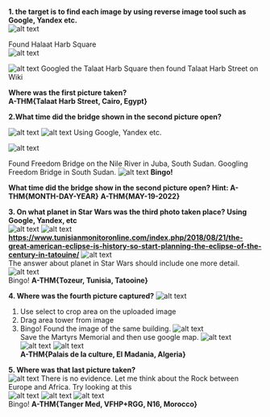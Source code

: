 **1. the target is to find each image by using reverse image tool such as Google, Yandex etc.** <br>
![alt text](img/1.jpg)

Found Halaat Harb Square <br>
![alt text](img/2.jpg)

![alt text](img/3.jpg)
Googled the Talaat Harb Square then found Talaat Harb Street on Wiki <br>

**Where was the first picture taken?** <br>
**A-THM{Talaat Harb Street, Cairo, Egypt}**

**2.What time did the bridge shown in the second picture open?**<br>

![alt text](img/4.jpg)
![alt text](img/5.jpg)
Using Google, Yandex etc.<br>

![alt text](img/6.jpg) <br>

Found Freedom Bridge on the Nile River in Juba, South Sudan. Googling Freedom Bridge in South Sudan.
![alt text](img/7.jpg)
**Bingo!**

**What time did the bridge show in the second picture open? Hint: A-THM{MONTH-DAY-YEAR}**
**A-THM{MAY-19-2022}**

**3. On what planet in Star Wars was the third photo taken place? Using Google, Yandex, etc** <br>
![alt text](img/8.jpg)
![alt text](img/9.jpg) <br>
**https://www.tunisianmonitoronline.com/index.php/2018/08/21/the-great-american-eclipse-is-history-so-start-planning-the-eclipse-of-the-century-in-tatouine/**
![alt text](img/10.jpg) <br>
The answer about planet in Star Wars should include one more detail.
![alt text](img/11.jpg) <br>
Bingo!
**A-THM{Tozeur, Tunisia, Tatooine}**

**4. Where was the fourth picture captured?**
![alt text](img/12.jpg) <br>
1) Use select to crop area on the uploaded image
2) Drag area tower from image
3) Bingo! Found the image of the same building.
![alt text](img/13.jpg) <br>
Save the Martyrs Memorial and then use google map.
![alt text](img/14.jpg) <br>
![alt text](img/15.jpg)
![alt text](img/16.jpg) <br>
**A-THM{Palais de la culture, El Madania, Algeria}**

**5. Where was that last picture taken?** <br>
![alt text](img/17.jpg)
There is no evidence. Let me think about the Rock between Europe and Africa. Try looking at this <br>
![alt text](img/18.jpg)
![alt text](img/19.jpg)
![alt text](img/20.jpg) <br>
Bingo!
**A-THM{Tanger Med, VFHP+RGG, N16, Morocco}**
